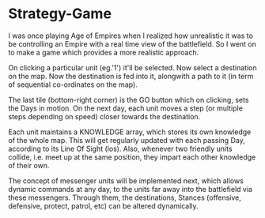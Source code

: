 # Strategy-Game
I was once playing Age of Empires when I realized how unrealistic it was to be controlling an Empire with a real time view of the battlefield.
So I went on to make a game which provides a more realistic approach. 

On clicking a particular unit (eg.'1') it'll be selected. Now select a destination on the map. Now the destination is fed into it, alongwith
a path to it (in term of sequential co-ordinates on the map). 

The last tile (bottom-right corner) is the GO button which on clicking, sets the Days in motion. On the next day, each unit moves a step
(or multiple steps depending on speed) closer towards the destination.

Each unit maintains a KNOWLEDGE array, which stores its own knowledge of the whole map. This will get regularly updated with each passing
Day, according to its Line Of Sight (los). Also, whenever two friendly units collide, i.e. meet up at the same position, they impart each
other knowledge of their own.

The concept of messenger units will be implemented next, which allows dynamic commands at any day, to the units far away into the battlefield
via these messengers. Through them, the destinations, Stances (offensive, defensive, protect, patrol, etc) can be altered dynamically.
